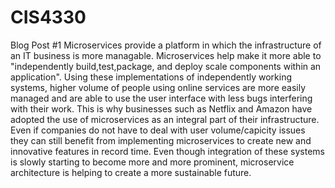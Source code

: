 # CIS4330
Blog Post #1
Microservices provide a platform in which the infrastructure of an IT business is more managable. Microservices help make it more able to "independently build,test,package, and deploy scale components within an application". Using these implementations of independently working systems, higher volume of people using online services are more easily managed and are able to use the user interface with less bugs interfering with their work. This is why businesses such as Netflix and Amazon have adopted the use of microservices as an integral part of their infrastructure. Even if companies do not have to deal with user volume/capicity issues they can still benefit from implementing microservices to create new and innovative features in record time. Even though integration of these systems is slowly starting to become more and more prominent, microservice architecture is helping to create a more sustainable future. 
